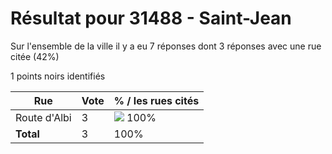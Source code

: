 # Résultat pour 31488 - Saint-Jean

Sur l'ensemble de la ville il y a eu 7 réponses dont 3 réponses avec une rue citée (42%)

1 points noirs identifiés

| Rue | Vote | % / les rues cités|
|-----|------|-------------------|
| Route d'Albi | 3 | <img src="../../img/bar_100.gif" />&nbsp;100%|
| **Total** | 3 | 100%|
